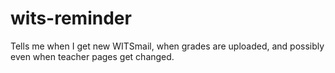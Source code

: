 # wits-reminder
Tells me when I get new WITSmail, when grades are uploaded, and possibly even when teacher pages get changed.
